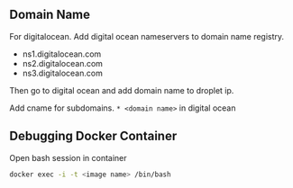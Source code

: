 ## Domain Name

For digitalocean. Add digital ocean nameservers to domain name registry.

- ns1.digitalocean.com
- ns2.digitalocean.com
- ns3.digitalocean.com

Then go to digital ocean and add domain name to droplet ip.

Add cname for subdomains. `* <domain name>` in digital ocean

## Debugging Docker Container

Open bash session in container

```sh
docker exec -i -t <image name> /bin/bash
```